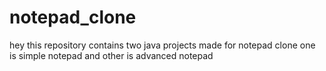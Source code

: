 # notepad_clone
hey this repository contains two java projects made for notepad clone one is simple notepad and other is advanced notepad
